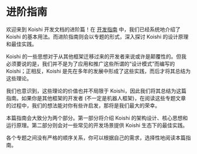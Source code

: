 # 进阶指南

欢迎来到 Koishi 开发文档的进阶篇！在 [开发指南](../guide/index.md) 中，我们已经系统地介绍了 Koishi 的基本用法。而进阶指南则会以专题的形式，深入探讨 Koishi 的设计原理和最佳实践。

Koishi 的一些思想对于从其他框架迁移过来的开发者来说或许是颠覆性的。但我必须要说的是，我们并不是为了应用和推广这些所谓的“设计模式”而编写的 Koishi；正相反，Koishi 是先在多年的发展中形成了这些实践，而后才将其总结为这些理论。

我们也意识到，这些理论的价值也并不局限于 Koishi，因此我们将其总结为这篇指南。如果你是其他框架的开发者 (不一定是机器人框架)，在阅读这些专题文章的过程中，我们的想法能对你有些许启发，那将是我们最大的荣幸。

本篇指南会大致分为两个部分。第一部分将介绍 Koishi 的架构设计、核心思想和运行原理。第二部分则会对一些常见的开发场景提供 Koishi 生态下的最佳实践。

各个专题之间没有严格的顺序关系，你可以根据自己的需求，选择性地阅读本篇指南。

<vp-overview/>
